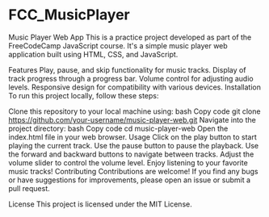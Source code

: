 # FCC_MusicPlayer

Music Player Web App
This is a practice project developed as part of the FreeCodeCamp JavaScript course. It's a simple music player web application built using HTML, CSS, and JavaScript.

Features
Play, pause, and skip functionality for music tracks.
Display of track progress through a progress bar.
Volume control for adjusting audio levels.
Responsive design for compatibility with various devices.
Installation
To run this project locally, follow these steps:

Clone this repository to your local machine using:
bash
Copy code
git clone https://github.com/your-username/music-player-web.git
Navigate into the project directory:
bash
Copy code
cd music-player-web
Open the index.html file in your web browser.
Usage
Click on the play button to start playing the current track.
Use the pause button to pause the playback.
Use the forward and backward buttons to navigate between tracks.
Adjust the volume slider to control the volume level.
Enjoy listening to your favorite music tracks!
Contributing
Contributions are welcome! If you find any bugs or have suggestions for improvements, please open an issue or submit a pull request.

License
This project is licensed under the MIT License.
